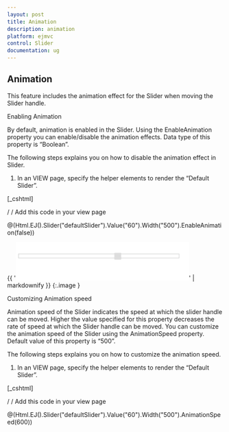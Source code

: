 ```yaml
---
layout: post
title: Animation
description: animation
platform: ejmvc
control: Slider
documentation: ug
---
```


## Animation

This feature includes the animation effect for the Slider when moving the Slider handle.

Enabling Animation

By default, animation is enabled in the Slider. Using the EnableAnimation property you can enable/disable the animation effects. Data type of this property is “Boolean”.

The following steps explains you on how to disable the animation effect in Slider.

1. In an VIEW page, specify the helper elements to render the “Default Slider”.



[_cshtml]

/ / Add this code in your view page

@(Html.EJ().Slider("defaultSlider").Value("60").Width("500").EnableAnimation(false))



{{ '![C:/Users/Gopal Lakshmanan/Desktop/dialog concept and features/slianimation.PNG](Animation_images/Animation_img1.png)' | markdownify }}
{:.image }


Customizing Animation speed

Animation speed of the Slider indicates the speed at which the slider handle can be moved. Higher the value specified for this property decreases the rate of speed at which the Slider handle can be moved. You can customize the animation speed of the Slider using the AnimationSpeed property. Default value of this property is “500”. 

The following steps explains you on how to customize the animation speed.

1. In an VIEW page, specify the helper elements to render the “Default Slider”.



[_cshtml]

/ / Add this code in your view page

@(Html.EJ().Slider("defaultSlider").Value("60").Width("500").AnimationSpeed(600))



